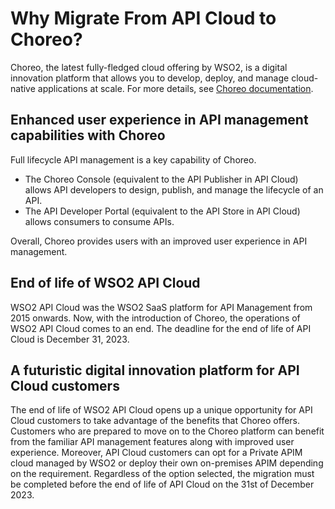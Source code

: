 # Why Migrate From API Cloud to Choreo?

Choreo, the latest fully-fledged cloud offering by WSO2, is a digital innovation platform that allows you to develop, deploy, and manage cloud-native applications at scale. For more details, see [Choreo documentation](https://wso2.com/choreo/docs/).

## Enhanced user experience in API management capabilities with Choreo
Full lifecycle API management is a key capability of Choreo.

-  The Choreo Console (equivalent to the API Publisher in API Cloud) allows API developers to design, publish, and manage the lifecycle of an API.
-  The API Developer Portal (equivalent to the API Store in API Cloud) allows consumers to consume APIs. 

Overall, Choreo provides users with an improved user experience in API management.

## End of life of WSO2 API Cloud
WSO2 API Cloud was the WSO2 SaaS platform for API Management from 2015 onwards. Now, with the introduction of Choreo, the operations of WSO2 API Cloud comes to an end. The deadline for the end of life of API Cloud is December 31, 2023.

## A futuristic digital innovation platform for API Cloud customers
The end of life of WSO2 API Cloud opens up a unique opportunity for API Cloud customers to take advantage of the benefits that Choreo offers. 
Customers who are prepared to move on to the Choreo platform can benefit from the familiar API management features along with improved user experience.
Moreover, API Cloud customers can opt for a Private APIM cloud managed by WSO2 or deploy their own on-premises APIM depending on the requirement.
Regardless of the option selected, the migration must be completed before the end of life of API Cloud on the 31st of December 2023.

